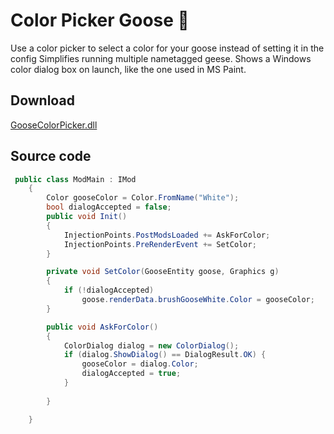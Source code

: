 # Color Picker Goose 🙂
Use a color picker to select a color for your goose instead of setting it in the config
Simplifies running multiple nametagged geese.
Shows a Windows color dialog box on launch, like the one used in MS Paint.

## Download
[GooseColorPicker.dll](https://drive.google.com/file/d/1mo6Rre8YCARkxI-6BeiQ5_jYjLIGpNvQ/view)

## Source code
```csharp
 public class ModMain : IMod
    {
        Color gooseColor = Color.FromName("White");
        bool dialogAccepted = false;
        public void Init()
        {
            InjectionPoints.PostModsLoaded += AskForColor;
            InjectionPoints.PreRenderEvent += SetColor;
        }

        private void SetColor(GooseEntity goose, Graphics g)
        {
            if (!dialogAccepted)
                goose.renderData.brushGooseWhite.Color = gooseColor;
        }

        public void AskForColor()
        {
            ColorDialog dialog = new ColorDialog();
            if (dialog.ShowDialog() == DialogResult.OK) {
                gooseColor = dialog.Color;
                dialogAccepted = true;
            }
            
        }

    }
```

